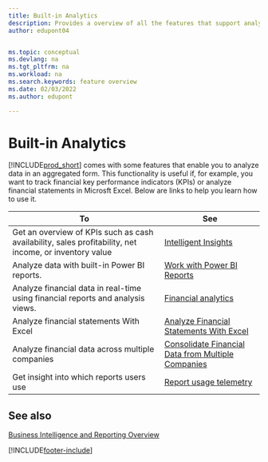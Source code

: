```yaml
---
title: Built-in Analytics
description: Provides a overview of all the features that support analytics tasks in the Business Central product.
author: edupont04


ms.topic: conceptual
ms.devlang: na
ms.tgt_pltfrm: na
ms.workload: na
ms.search.keywords: feature overview
ms.date: 02/03/2022
ms.author: edupont

---
```

# Built-in Analytics

[!INCLUDE[prod_short](includes/prod_short.md)] comes with some features that enable you to analyze data in an aggregated form. This functionality is useful if, for example, you want to track financial key performance indicators (KPIs) or analyze financial statements in Microsft Excel. Below are links to help you learn how to use it.

| To | See |
| --- | --- |
|Get an overview of KPIs such as cash availability, sales profitability, net income, or inventory value | [Intelligent Insights](about-intelligent-cloud.md) |
|Analyze data with built-in Power BI reports. | [Work with Power BI Reports](across-working-with-powerbi.md) |
|Analyze financial data in real-time using financial reports and analysis views.| [Financial analytics](bi.md) |
|Analyze financial statements With Excel | [Analyze Financial Statements With Excel](finance-analyze-excel.md) |
|Analyze financial data across multiple companies | [Consolidate Financial Data from Multiple Companies](finance-consolidated-company-reporting.md) |
|Get insight into which reports users use| [Report usage telemetry](/dynamics365/business-central/dev-itpro/administration/telemetry-reports-trace)|

## See also

[Business Intelligence and Reporting Overview](reports-use-reports.md)

[!INCLUDE[footer-include](includes/footer-banner.md)]
